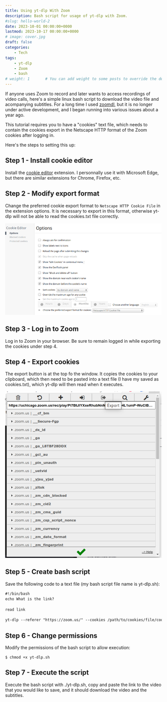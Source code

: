 ```yaml
---
title: Using yt-dlp With Zoom
description: Bash script for usage of yt-dlp with Zoom.
#slug: hello-world-2
date: 2023-10-01 00:00:00+0000
lastmod: 2023-10-17 00:00:00+0000
# image: cover.jpg
draft: false
categories:
    - Tech
tags:
    - yt-dlp
    - Zoom
    - bash
# weight: 1       # You can add weight to some posts to override the default sorting (date descending)
---
```


If anyone uses Zoom to record and later wants to access recordings of video calls, here's a simple linux bash script to download the video file and acompanying subtitles. For a long time I used [zoomdl](https://github.com/Battleman/zoomdl), but it is no longer under active development, and I began running into various issues about a year ago.

This tutorial requires you to have a "cookies" text file, which needs to contain the cookies export in the Netscape HTTP format of the Zoom cookies after logging in.

Here's the steps to setting this up:

## Step 1 - Install cookie editor

Install the [cookie editor](https://microsoftedge.microsoft.com/addons/detail/cookie-editor/ajfboaconbpkglpfanbmlfgojgndmhmc) extension. I personnally use it with Microsoft Edge, but there are similar extensions for Chrome, Firefox, etc.

## Step 2 - Modify export format

Change the preferred cookie export format to `Netscape HTTP Cookie File` in the extension options. It is necessary to export in this format, otherwise yt-dlp will not be able to read the cookies.txt file correctly.

![Modify preferred export format](1.png)

## Step 3 - Log in to Zoom

Log in to Zoom in your browser. Be sure to remain logged in while exporting the cookies under step 4.

## Step 4 - Export cookies

The export button is at the top fo the window. It copies the cookies to your clipboard, which then need to be pasted into a text file (I have my saved as cookies.txt), which yt-dlp will then read when it executes.

![Export cookies](2.png)

## Step 5 - Create bash script

Save the following code to a text file (my bash script file name is yt-dlp.sh):

```html
#!/bin/bash
echo What is the link?

read link

yt-dlp --referer "https://zoom.us/" --cookies /path/to/cookies/file/cookies.txt -o "%(title)s-%(id)s.%(ext)s" --write-subs $link
```

## Step 6 - Change permissions

Modify the permissions of the bash script to allow execution:

    $ chmod +x yt-dlp.sh

## Step 7 - Execute the script

Execute the bash script with ./yt-dlp.sh, copy and paste the link to the video that you would like to save, and it should download the video and the subtitles.